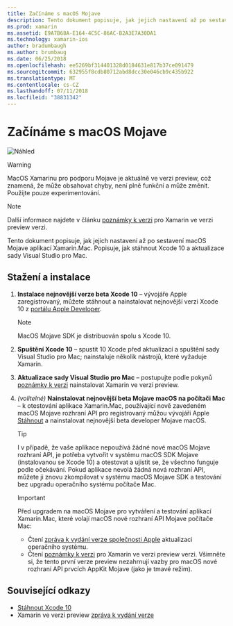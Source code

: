 ```yaml
---
title: Začínáme s macOS Mojave
description: Tento dokument popisuje, jak jejich nastavení až po sestavení macOS Mojave aplikací Xamarin.Mac. Popisuje, jak stáhnout Xcode 10 a aktualizace sady Visual Studio pro Mac.
ms.prod: xamarin
ms.assetid: E9A7B68A-E164-4C5C-86AC-B2A3E7A30DA1
ms.technology: xamarin-ios
author: bradumbaugh
ms.author: brumbaug
ms.date: 06/25/2018
ms.openlocfilehash: ee5269bf314401328d0184631e817b37ce091479
ms.sourcegitcommit: 632955f8cdb80712abd8dcc30e046cb9c435b922
ms.translationtype: MT
ms.contentlocale: cs-CZ
ms.lasthandoff: 07/11/2018
ms.locfileid: "38831342"
---
```

# <a name="getting-started-with-macos-mojave"></a>Začínáme s macOS Mojave

![Náhled](~/media/shared/preview.png)

> [!WARNING]
> MacOS Xamarinu pro podporu Mojave je aktuálně ve verzi preview, což znamená, že může obsahovat chyby, není plně funkční a může změnit.
> Použijte pouze experimentování.

> [!NOTE]
> Další informace najdete v článku [poznámky k verzi](https://releases.xamarin.com/preview-release-xcode-10-beta/) pro Xamarin ve verzi preview verzi.

Tento dokument popisuje, jak jejich nastavení až po sestavení macOS Mojave aplikací Xamarin.Mac. Popisuje, jak stáhnout Xcode 10 a aktualizace sady Visual Studio pro Mac.

## <a name="download-and-install"></a>Stažení a instalace

1. **Instalace nejnovější verze beta Xcode 10** – vývojáře Apple zaregistrovaný, můžete stáhnout a nainstalovat nejnovější verzi Xcode 10 z [portálu Apple Developer](https://developer.apple.com/download/).

   > [!NOTE]
   > MacOS Mojave SDK je distribuován spolu s Xcode 10.

2. **Spuštění Xcode 10** – spustit 10 Xcode před aktualizací a spuštění sady Visual Studio pro Mac; nainstaluje několik nástrojů, které vyžaduje Xamarin.

3. **Aktualizace sady Visual Studio pro Mac** – postupujte podle pokynů [poznámky k verzi](https://releases.xamarin.com/preview-release-xcode-10-beta/) nainstalovat Xamarin ve verzi preview.

4. _(volitelné)_  **Nainstalovat nejnovější beta Mojave macOS na počítači Mac** – k otestování aplikace Xamarin.Mac, používající nově zavedeném macOS Mojave rozhraní API pro registrovaný můžou vývojáři Apple [Stáhnout](https://developer.apple.com/download/) a nainstalovat nejnovější beta developer Mojave macOS.

   > [!TIP]
   > I v případě, že vaše aplikace nepoužívá žádné nové macOS Mojave rozhraní API, je potřeba vytvořit v systému macOS SDK Mojave (instalovanou se Xcode 10) a otestovat a ujistit se, že všechno funguje podle očekávání. Pokud aplikace nevolá žádná nová rozhraní API, můžete ji znovu zkompilovat v systému macOS Mojave SDK a testování bez upgradu operačního systému počítače Mac.

   > [!IMPORTANT]
   > Před upgradem na macOS Mojave pro vytváření a testování aplikací Xamarin.Mac, které volají macOS nové rozhraní API Mojave počítače Mac:
   > - Čtení [zpráva k vydání verze společnosti Apple](https://developer.apple.com/download/) aktualizaci operačního systému.
   > - Čtení [poznámky k verzi](https://releases.xamarin.com/preview-release-xcode-10-beta/) pro Xamarin ve verzi preview verzi. Všimněte si, že tento první verze preview nezahrnují vazby pro macOS nové rozhraní API prvcích AppKit Mojave (jako je tmavé režim).

## <a name="related-links"></a>Související odkazy

- [Stáhnout Xcode 10](https://developer.apple.com/download/)
- Xamarin ve verzi preview [zpráva k vydání verze](https://releases.xamarin.com/preview-release-xcode-10-beta/)
